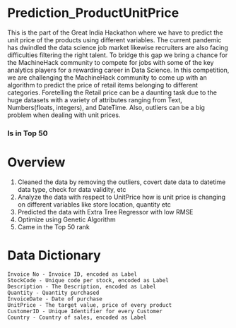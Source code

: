 # Prediction_ProductUnitPrice
This is the part of the Great India Hackathon where we have to predict the unit price of the products using different variables.
The current pandemic has dwindled the data science job market likewise recruiters are also facing difficulties filtering the right talent. To bridge this gap we bring a chance for the MachineHack community to compete for jobs with some of the key analytics players for a rewarding career in Data Science. In this competition, we are challenging the MachineHack community to come up with an algorithm to predict the price of retail items belonging to different categories. Foretelling the Retail price can be a daunting task due to the huge datasets with a variety of attributes ranging from Text, Numbers(floats, integers), and DateTime. Also, outliers can be a big problem when dealing with unit prices.

### Is in Top 50

# Overview
1. Cleaned the data by removing the outliers, covert date data to datetime data type, check for data validity, etc
2. Analyze the data with respect to UnitPrice how is unit price is changing on different variables like store location, quantity etc
3. Predicted the data with Extra Tree Regressor with low RMSE
4. Optimize using Genetic Algorithm
5. Came in the Top 50 rank

# Data Dictionary
    Invoice No - Invoice ID, encoded as Label
    StockCode - Unique code per stock, encoded as Label
    Description - The Description, encoded as Label
    Quantity - Quantity purchased
    InvoiceDate - Date of purchase
    UnitPrice - The target value, price of every product
    CustomerID - Unique Identifier for every Customer
    Country - Country of sales, encoded as Label
    

